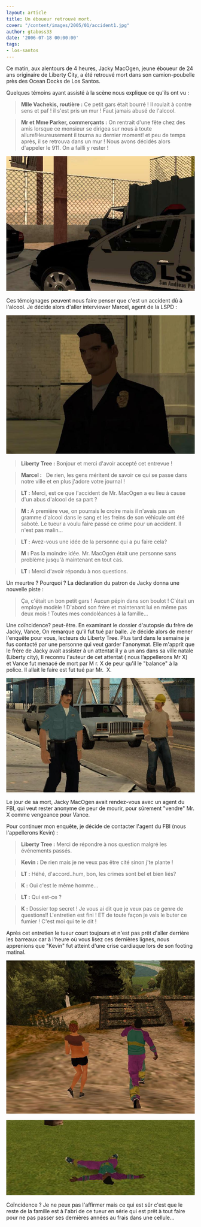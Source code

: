 ```yaml
---
layout: article
title: Un éboueur retrouvé mort.
cover: "/content/images/2005/01/accident1.jpg"
author: gtaboss33
date: '2006-07-18 00:00:00'
tags:
- los-santos
---
```


Ce matin, aux alentours de 4 heures, Jacky MacOgen, jeune éboueur de 24 ans originaire de Liberty City,&nbsp;a été&nbsp;retrouvé mort dans son camion-poubelle près des Ocean Docks de Los Santos.

Quelques témoins ayant&nbsp;assisté à la scène nous explique ce qu'ils ont vu :

> **Mlle Vachekis, routière :** Ce petit gars était bourré ! Il roulait à contre sens et paf ! il s'est pris un mur ! Faut jamais abusé de l'alcool.

> **Mr et Mme Parker, commerçants :** On rentrait d'une fête chez des amis lorsque ce monsieur se dirigea sur nous à toute allure!Heureusement il tourna au dernier moment! et peu de temps après, il se retrouva dans un mur ! Nous avons décidés alors d'appeler le 911. On a failli y rester !

![Le camion-poubelle de Jacky.](  /content/images/2005/01/accident2.jpg)

Ces témoignages peuvent nous faire penser que c'est un accident dû à l'alcool. Je décide alors d'aller interviewer Marcel, agent de la LSPD :

![Marcel, agent de la LSPD.](  /content/images/2005/01/marcel.jpg)

> **Liberty Tree :** Bonjour et merci d'avoir accepté cet entrevue !

> **Marcel :** &nbsp; De rien, les gens méritent de savoir ce qui se passe dans notre ville et en plus j'adore votre journal !

> **LT :** Merci, est ce que l'accident de Mr. MacOgen a eu lieu à cause d'un abus d'alcool de sa part ?

> **M :** A première vue, on pourrais le croire mais il n'avais pas un gramme d'alcool dans le sang et les freins de son véhicule ont été saboté. Le tueur&nbsp;a voulu faire passé ce crime pour un accident. Il n'est pas malin...

> **LT :** Avez-vous une idée de la personne qui a pu faire cela?

> **M :** Pas la moindre idée. Mr. MacOgen était une personne sans problème jusqu'à maintenant en tout cas.

> **LT :** Merci d'avoir répondu à nos questions.

Un meurtre ? Pourquoi ? La déclaration du patron de Jacky donna une nouvelle piste :

> Ça, c'était un bon petit gars ! Aucun pépin dans son boulot ! C'était un employé modèle ! D'abord son frère et maintenant lui en même pas deux mois ! Toutes mes condoléances à la famille...

Une coïncidence? peut-être. En examinant le dossier d'autopsie du frère de Jacky, Vance, On remarque qu'il fut tué par balle. Je décide alors de mener l'enquête pour vous, lecteurs du Liberty Tree. Plus tard dans le semaine je fus contacté par une personne qui veut garder l'anonymat. Elle m'apprit que le frère de Jacky avait assister à un attentat il y a un ans dans sa ville natale (Liberty city), Il reconnu l'auteur de cet attentat ( nous l’appellerons Mr X) et&nbsp;Vance fut menacé de mort par M r. X&nbsp;de peur qu'il le "balance" à la police.&nbsp;Il allait le faire est fut tué par Mr. &nbsp;X.

![Vance avec son frère, Jacky](  /content/images/2005/01/vance_jacky.jpg)

Le jour de sa mort,&nbsp;Jacky MacOgen&nbsp;avait rendez-vous avec un agent du FBI, qui veut rester anonyme de peur de mourir, pour sûrement "vendre" Mr. X comme vengeance pour Vance.

Pour continuer mon enquête, je décide de contacter l'agent du FBI (nous l'appellerons Kevin)&nbsp;:

> **Liberty Tree :** Merci de répondre à nos question malgré les événements passés.

> **Kevin :** De rien mais je ne veux pas être cité sinon j'te plante !

> **LT :** Héhé, d'accord..hum, bon, les crimes sont bel et bien liés?

> **K :** Oui c'est le même homme...

> **LT :** Qui est-ce ?

> **K&nbsp;:** Dossier top secret ! Je vous ai dit que je veux pas ce genre de questions!! L'entretien est fini ! ET de toute façon je vais le buter&nbsp;ce fumier ! C'est moi qui te le dit !

Après cet entretien le tueur court toujours et n'est pas prêt d'aller derrière les barreaux car à l'heure où vous lisez ces dernières lignes, nous apprenions que "Kevin" fut atteint d'une crise cardiaque lors de son footing matinal.

!["Kevin" qui fait son footing matinal](  /content/images/2005/01/footing.jpg)

![Le corps de "Kevin" retrouvé par la LSPD.](  /content/images/2005/01/mort_kevin.jpg)

Coïncidence ? Je ne&nbsp;peux pas l'affirmer mais ce qui est sûr c'est que le reste de la famille est à l'abri de ce tueur en série qui est prêt à tout faire pour ne pas passer ses dernières années au frais dans une cellule...

<!--kg-card-end: markdown-->
